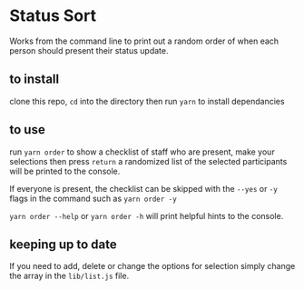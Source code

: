# Status Sort

Works from the command line to print out a random order of when each person should present their status update.

## to install

clone this repo, `cd` into the directory then run `yarn` to install dependancies

## to use

run `yarn order` to show a checklist of staff who are present, make your selections then press `return` a randomized list of the selected participants will be printed to the console.

If everyone is present, the checklist can be skipped with the `--yes` or `-y` flags in the command such as `yarn order -y`

`yarn order --help` or `yarn order -h` will print helpful hints to the console.

## keeping up to date

If you need to add, delete or change the options for selection simply change the array in the `lib/list.js` file.
